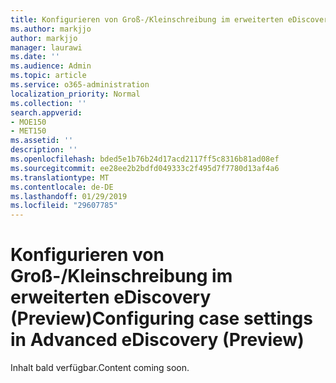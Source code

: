 ```yaml
---
title: Konfigurieren von Groß-/Kleinschreibung im erweiterten eDiscovery (Preview)
ms.author: markjjo
author: markjjo
manager: laurawi
ms.date: ''
ms.audience: Admin
ms.topic: article
ms.service: o365-administration
localization_priority: Normal
ms.collection: ''
search.appverid:
- MOE150
- MET150
ms.assetid: ''
description: ''
ms.openlocfilehash: bded5e1b76b24d17acd2117ff5c8316b81ad08ef
ms.sourcegitcommit: ee28ee2b2bdfd049333c2f495d7f7780d13af4a6
ms.translationtype: MT
ms.contentlocale: de-DE
ms.lasthandoff: 01/29/2019
ms.locfileid: "29607785"
---
```

# <a name="configuring-case-settings-in-advanced-ediscovery-preview"></a><span data-ttu-id="aea16-102">Konfigurieren von Groß-/Kleinschreibung im erweiterten eDiscovery (Preview)</span><span class="sxs-lookup"><span data-stu-id="aea16-102">Configuring case settings in Advanced eDiscovery (Preview)</span></span>

<span data-ttu-id="aea16-103">Inhalt bald verfügbar.</span><span class="sxs-lookup"><span data-stu-id="aea16-103">Content coming soon.</span></span>